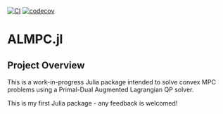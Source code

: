 [![CI](https://github.com/itsahmedkhalil/ALMPC.jl/actions/workflows/CI.yml/badge.svg?branch=codecov)](https://github.com/itsahmedkhalil/ALMPC.jl/actions/workflows/CI.yml)
[![codecov](https://codecov.io/gh/itsahmedkhalil/ALMPC.jl/branch/main/graph/badge.svg?token=QVT2BL4QDR)](https://codecov.io/gh/itsahmedkhalil/ALMPC.jl)
# ALMPC.jl

## Project Overview

This is a work-in-progress Julia package intended to solve convex MPC problems using a Primal-Dual Augmented Lagrangian QP solver.

This is my first Julia package - any feedback is welcomed!
